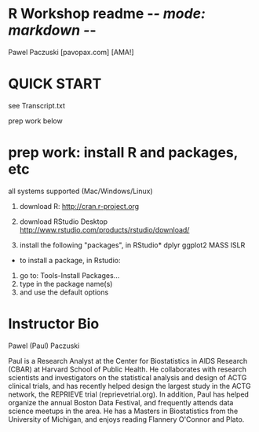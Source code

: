 # R Workshop readme		-*- mode: markdown -*-
Pawel Paczuski [pavopax.com]   [AMA!] 	

QUICK START
===============================================================================
see Transcript.txt

prep work below


prep work: install R and packages, etc
===============================================================================
all systems supported (Mac/Windows/Linux)

1. download R:
http://cran.r-project.org

2. download RStudio Desktop
http://www.rstudio.com/products/rstudio/download/

3. install the following "packages", in RStudio*
dplyr
ggplot2
MASS
ISLR

* to install a package, in Rstudio:
1. go to: Tools-Install Packages...
2. type in the package name(s)
3. and use the default options


Instructor Bio
===============================================================================
Pawel (Paul) Paczuski

Paul is a Research Analyst at the Center for Biostatistics in AIDS Research (CBAR) at Harvard School of Public Health. He collaborates with research scientists and investigators on the statistical analysis and design of ACTG clinical trials, and has recently helped design the largest study in the ACTG network, the REPRIEVE trial (reprievetrial.org). In addition, Paul has helped organize the annual Boston Data Festival, and frequently attends data science meetups in the area. He has a Masters in Biostatistics from the University of Michigan, and enjoys reading Flannery O'Connor and Plato.
